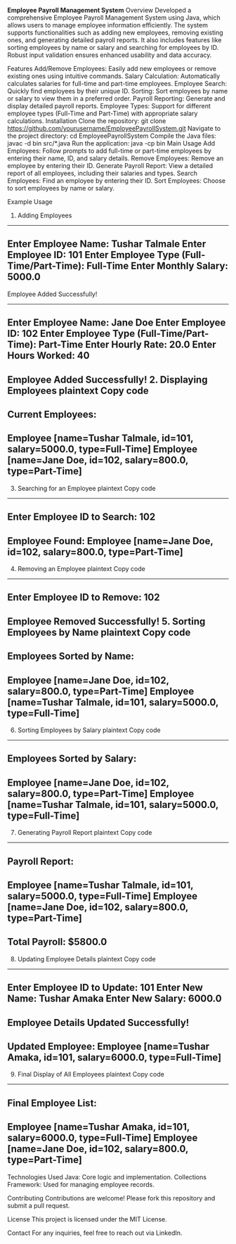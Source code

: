 **Employee Payroll Management System**
Overview
Developed a comprehensive Employee Payroll Management System using Java, which allows users to manage employee information efficiently. The system supports functionalities such as adding new employees, removing existing ones, and generating detailed payroll reports. It also includes features like sorting employees by name or salary and searching for employees by ID. Robust input validation ensures enhanced usability and data accuracy.

Features
Add/Remove Employees: Easily add new employees or remove existing ones using intuitive commands.
Salary Calculation: Automatically calculates salaries for full-time and part-time employees.
Employee Search: Quickly find employees by their unique ID.
Sorting: Sort employees by name or salary to view them in a preferred order.
Payroll Reporting: Generate and display detailed payroll reports.
Employee Types: Support for different employee types (Full-Time and Part-Time) with appropriate salary calculations.
Installation
Clone the repository:
git clone https://github.com/yourusername/EmployeePayrollSystem.git
Navigate to the project directory:
cd EmployeePayrollSystem
Compile the Java files:
javac -d bin src/*.java
Run the application:
java -cp bin Main
Usage
Add Employees: Follow prompts to add full-time or part-time employees by entering their name, ID, and salary details.
Remove Employees: Remove an employee by entering their ID.
Generate Payroll Report: View a detailed report of all employees, including their salaries and types.
Search Employees: Find an employee by entering their ID.
Sort Employees: Choose to sort employees by name or salary.

Example Usage
1. Adding Employees
-------------------------------------------
Enter Employee Name: Tushar Talmale
Enter Employee ID: 101
Enter Employee Type (Full-Time/Part-Time): Full-Time
Enter Monthly Salary: 5000.0
-------------------------------------------
Employee Added Successfully!

-------------------------------------------
Enter Employee Name: Jane Doe
Enter Employee ID: 102
Enter Employee Type (Full-Time/Part-Time): Part-Time
Enter Hourly Rate: 20.0
Enter Hours Worked: 40
-------------------------------------------
Employee Added Successfully!
2. Displaying Employees
plaintext
Copy code
-------------------------------------------
Current Employees:
-------------------------------------------
Employee [name=Tushar Talmale, id=101, salary=5000.0, type=Full-Time]
Employee [name=Jane Doe, id=102, salary=800.0, type=Part-Time]
-------------------------------------------
3. Searching for an Employee
plaintext
Copy code
-------------------------------------------
Enter Employee ID to Search: 102
-------------------------------------------
Employee Found: 
Employee [name=Jane Doe, id=102, salary=800.0, type=Part-Time]
-------------------------------------------
4. Removing an Employee
plaintext
Copy code
-------------------------------------------
Enter Employee ID to Remove: 102
-------------------------------------------
Employee Removed Successfully!
5. Sorting Employees by Name
plaintext
Copy code
-------------------------------------------
Employees Sorted by Name:
-------------------------------------------
Employee [name=Jane Doe, id=102, salary=800.0, type=Part-Time]
Employee [name=Tushar Talmale, id=101, salary=5000.0, type=Full-Time]
-------------------------------------------
6. Sorting Employees by Salary
plaintext
Copy code
-------------------------------------------
Employees Sorted by Salary:
-------------------------------------------
Employee [name=Jane Doe, id=102, salary=800.0, type=Part-Time]
Employee [name=Tushar Talmale, id=101, salary=5000.0, type=Full-Time]
-------------------------------------------
7. Generating Payroll Report
plaintext
Copy code
-------------------------------------------
Payroll Report:
-------------------------------------------
Employee [name=Tushar Talmale, id=101, salary=5000.0, type=Full-Time]
Employee [name=Jane Doe, id=102, salary=800.0, type=Part-Time]
-------------------------------------------
Total Payroll: $5800.0
-------------------------------------------
8. Updating Employee Details
plaintext
Copy code
-------------------------------------------
Enter Employee ID to Update: 101
Enter New Name: Tushar Amaka
Enter New Salary: 6000.0
-------------------------------------------
Employee Details Updated Successfully!
-------------------------------------------
Updated Employee:
Employee [name=Tushar Amaka, id=101, salary=6000.0, type=Full-Time]
-------------------------------------------
9. Final Display of All Employees
plaintext
Copy code
-------------------------------------------
Final Employee List:
-------------------------------------------
Employee [name=Tushar Amaka, id=101, salary=6000.0, type=Full-Time]
Employee [name=Jane Doe, id=102, salary=800.0, type=Part-Time]
-------------------------------------------

Technologies Used
Java: Core logic and implementation.
Collections Framework: Used for managing employee records.

Contributing
Contributions are welcome! Please fork this repository and submit a pull request.

License
This project is licensed under the MIT License.

Contact
For any inquiries, feel free to reach out via LinkedIn.
